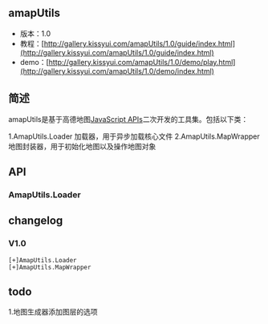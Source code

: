 ## amapUtils

* 版本：1.0
* 教程：[http://gallery.kissyui.com/amapUtils/1.0/guide/index.html](http://gallery.kissyui.com/amapUtils/1.0/guide/index.html)
* demo：[http://gallery.kissyui.com/amapUtils/1.0/demo/play.html](http://gallery.kissyui.com/amapUtils/1.0/demo/index.html)

## 简述

amapUtils是基于高德地图[JavaScript APIs](http://api.amap.com/javascript/index)二次开发的工具集。包括以下类：

1.AmapUtils.Loader 加载器，用于异步加载核心文件
2.AmapUtils.MapWrapper 地图封装器，用于初始化地图以及操作地图对象

## API

### AmapUtils.Loader



## changelog

### V1.0

    [+]AmapUtils.Loader
    [+]AmapUtils.MapWrapper

## todo

1.地图生成器添加图层的选项


